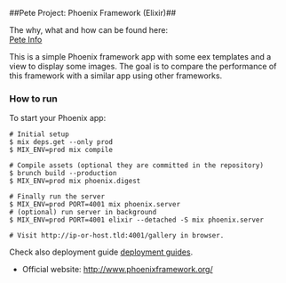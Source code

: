 ##Pete Project: Phoenix Framework (Elixir)##

The why, what and how can be found here:    
[Pete Info](../Readme.md)

This is a simple Phoenix framework app with some eex templates and a view to display some images.
The goal is to compare the performance of this framework with a similar app using other frameworks.
 
### How to run ###
To start your Phoenix app:    
```
# Initial setup
$ mix deps.get --only prod
$ MIX_ENV=prod mix compile

# Compile assets (optional they are committed in the repository)
$ brunch build --production
$ MIX_ENV=prod mix phoenix.digest

# Finally run the server
$ MIX_ENV=prod PORT=4001 mix phoenix.server
# (optional) run server in background
$ MIX_ENV=prod PORT=4001 elixir --detached -S mix phoenix.server

# Visit http://ip-or-host.tld:4001/gallery in browser.
```

Check also deployment guide [deployment guides](http://www.phoenixframework.org/docs/deployment).

* Official website: http://www.phoenixframework.org/
